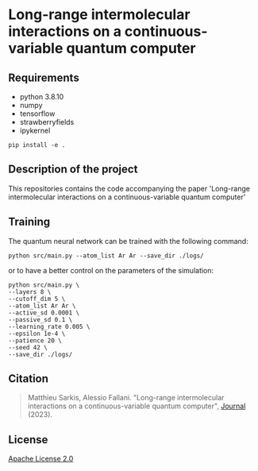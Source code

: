 # Long-range intermolecular interactions on a continuous-variable quantum computer

## Requirements

- python 3.8.10
- numpy
- tensorflow
- strawberryfields
- ipykernel

```shell
pip install -e .
```

## Description of the project

This repositories contains the code accompanying the paper 'Long-range intermolecular interactions on a continuous-variable quantum computer'

## Training

The quantum neural network can be trained with the following command:
```shell
python src/main.py --atom_list Ar Ar --save_dir ./logs/
```

or to have a better control on the parameters of the simulation:
```shell
python src/main.py \
--layers 8 \
--cutoff_dim 5 \
--atom_list Ar Ar \
--active_sd 0.0001 \
--passive_sd 0.1 \
--learning_rate 0.005 \
--epsilon 1e-4 \
--patience 20 \
--seed 42 \
--save_dir ./logs/
```

## Citation

> Matthieu Sarkis, Alessio Fallani.
> "Long-range intermolecular interactions on a continuous-variable quantum computer",
> [Journal](url) (2023).

## License

[Apache License 2.0](https://github.com/MatthieuSarkis/qdo/blob/master/LICENSE)
